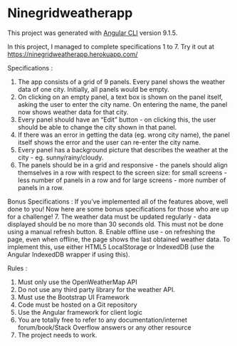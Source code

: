 # Ninegridweatherapp

This project was generated with [Angular CLI](https://github.com/angular/angular-cli) version 9.1.5.

In this project, I managed to complete specifications 1 to 7. Try it out at https://ninegridweatherapp.herokuapp.com/

Specifications :
1. The app consists of a grid of 9 panels. Every panel shows the weather data of one city. Initially, all panels would be empty.
2. On clicking on an empty panel, a text box is shown on the panel itself, asking the user to enter the city name. On entering the name, the panel now shows weather data for that city.
3. Every panel should have an “Edit” button - on clicking this, the user should be able to change the city shown in that panel.
4. If there was an error in getting the data (eg. wrong city name), the panel itself shows the error and the user can re-enter the city name.
5. Every panel has a background picture that describes the weather at the city - eg. sunny/rainy/cloudy.
6. The panels should be in a grid and responsive - the panels should align themselves in a row with respect to the screen size: for small screens - less number of panels in a row and for large screens - more number of panels in a row.

Bonus Specifications :
If you’ve implemented all of the features above, well done to you! Now here are some bonus specifications for those who are up for a challenge!
7. The weather data must be updated regularly - data displayed should be no more than 30 seconds old. This must not be done using a manual refresh button.
8. Enable offline use - on refreshing the page, even when offline, the page shows the last obtained weather data. To implement this, use either HTML5 LocalStorage or IndexedDB (use the Angular IndexedDB wrapper if using this).

Rules :
1. Must only use the OpenWeatherMap API
2. Do not use any third party library for the weather API.
3. Must use the Bootstrap UI Framework
4. Code must be hosted on a Git repository
5. Use the Angular framework for client logic
6. You are totally free to refer to any documentation/internet
forum/book/Stack Overflow answers or any other resource
7. The project needs to work.
